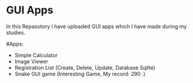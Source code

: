 # GUI Apps
In this Repasotory I have uploaded GUI apps which I have made during my studies.

#Apps:
- Simple Calculator 
- Image Viewer 
- Registration List (Create, Delete, Update, Database Sqlite)
- Snake GUI game (Interesting Game, My record: 290 :)
